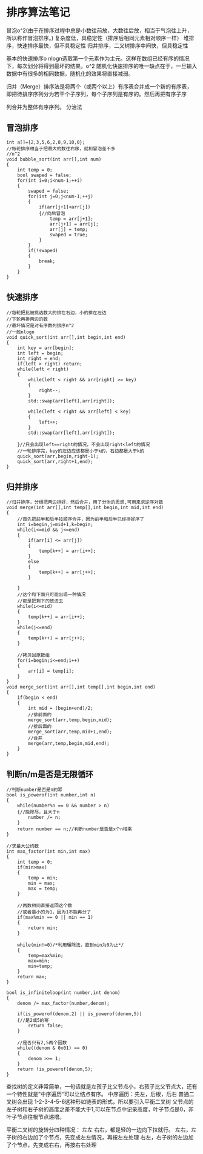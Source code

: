 ﻿排序算法笔记
======

冒泡o^2(由于在排序过程中总是小数往前放，大数往后放，相当于气泡往上升，所以称作冒泡排序。)
复杂度低，具稳定性（排序后相同元素相对顺序一样）
堆排序，快速排序最快，但不具稳定性
归并排序，二叉树排序中间快，但具稳定性

基本的快速排序o nlogn选取第一个元素作为主元。这样在数组已经有序的情况下，每次划分将得到最坏的结果。o^2
随机化快速排序的唯一缺点在于，一旦输入数据中有很多的相同数据，随机化的效果将直接减弱。


归并（Merge）排序法是将两个（或两个以上）有序表合并成一个新的有序表，即把待排序序列分为若干个子序列，每个子序列是有序的。然后再把有序子序

列合并为整体有序序列。
分治法

冒泡排序
----

    int a[]={2,3,5,6,2,8,9,10,0};
    //每轮排序相当于把最大的数往右移，就和冒泡差不多
    //n^2
    void bubble_sort(int arr[],int num)
    {
	    int temp = 0;
	    bool swaped = false;
	    for(int i=0;i<num-1;++i)
	    {
	    	swaped = false;
	    	for(int j=0;j<num-1;++j)
		    {
			    if(arr[j+1]<arr[j])
		    	{//向后冒泡
		    		temp = arr[j+1];
		    		arr[j+1] = arr[j];
		    		arr[j] = temp;
			    	swaped = true;
		    	}
		    }
		    if(!swaped)
		    {
			    break;
		    }
	    }
    }

快速排序
----

    //每轮把比被挑选数大的排在右边，小的排在左边
    //下轮再排两边的数
    //最坏情况是对有序数列排序n^2
    //一般nlogn
    void quick_sort(int arr[],int begin,int end)
    {
	    int key = arr[begin];
	    int left = begin;
	    int right = end;
	    if(left > right) return;
	    while(left < right)
	    {
		    while(left < right && arr[right] >= key) 
		    {
		    	right--;
		    }
		    std::swap(arr[left],arr[right]);

		    while(left < right && arr[left] < key) 
		    {
		    	left++;
		    }
		    std::swap(arr[left],arr[right]);

	    }//只会出现left==right的情况，不会出现right<left的情况
	    //一轮排序完，key的左边应该都是小于k的，右边都是大于k的
	    quick_sort(arr,begin,right-1);
	    quick_sort(arr,right+1,end);
    }

归并排序
----

    //归并排序，分组把两边排好，然后合并，用了分治的思想,可用来求逆序对数
    void merge(int arr[],int temp[],int begin,int mid,int end)
    {
	    //首先把前半和后半按顺序合并，因为前半和后半已经排好序了
	    int i=begin,j=mid+1,k=begin;
	    while(i<=mid && j<=end)
	    {
		    if(arr[i] <= arr[j])
		    {
		    	temp[k++] = arr[i++];
		    }
		    else
		    {
		    	temp[k++] = arr[j++];
		    }

	    }
	    //这个和下面只可能出现一种情况
	    //都是把剩下的放进去
	    while(i<=mid)
	    {
	    	temp[k++] = arr[i++];
	    }
	    while(j<=end)
	    {
	    	temp[k++] = arr[j++];
	    }

	    //拷贝回原数组
	    for(i=begin;i<=end;i++)
	    {
		    arr[i] = temp[i];
	    }
    }
    void merge_sort(int arr[],int temp[],int begin,int end)
    {
	    if(begin < end)
	    {
		    int mid = (begin+end)/2;
		    //排前面的
		    merge_sort(arr,temp,begin,mid);
		    //排后面的
		    merge_sort(arr,temp,mid+1,end);
		    //合并
		    merge(arr,temp,begin,mid,end);
	    }
    }

判断n/m是否是无限循环
------------

    //判断number是否是n的幂
    bool is_powerof(int number,int n)
    {
	    while(number%n == 0 && number > n)
	    {//能除尽，且大于n
	    	number /= n; 
	    }
	    return number == n;//判断number是否是x个n相乘
    }

    //求最大公约数
    int max_factor(int min,int max)
    {	
	    int temp = 0;
	    if(min>max)
	    {
	    	temp = min;
	    	min = max;
	    	max = temp;
	    }

	    //两数相同直接返回这个数
	    //或者最小的为1，因为1不能再分了
	    if(max%min == 0 || min == 1)
	    {
	    	return min;
	    }

	    while(min!=0)/*利用辗除法，直到min为0为止*/
	    {
		    temp=max%min;
		    max=min;
		    min=temp;
	    }
	    return max;
    }

    bool is_infiniteloop(int number,int denom)
    {
	    denom /= max_factor(number,denom);

	    if(is_powerof(denom,2) || is_powerof(denom,5))
	    {//是2或5的幂
	    	return false;
	    }

	    //是否只有2,5两个因数
	    while((denom & 0x01) == 0)
	    {
	    	denom >>= 1;
	    }
	    return !is_powerof(denom,5);
    }

查找树的定义非常简单，一句话就是左孩子比父节点小，右孩子比父节点大，还有一个特性就是”中序遍历“可以让结点有序。
中序遍历：先左，后根，后右
普通二叉树会出现 1-2-3-4-5-6这种形如链表的形式，所以要引入平衡二叉树
 父节点的左子树和右子树的高度之差不能大于1,可以在节点中记录高度，叶子节点是0，非叶子节点往根节点递增。

平衡二叉树的旋转分四种情况：
左左
右右，都是轻的一边向下拉就行。
左右，左子树的右边加了个节点，先变成左左情况，再按左左处理
右左，右子树的左边加了个节点，先变成右右，再按右右处理